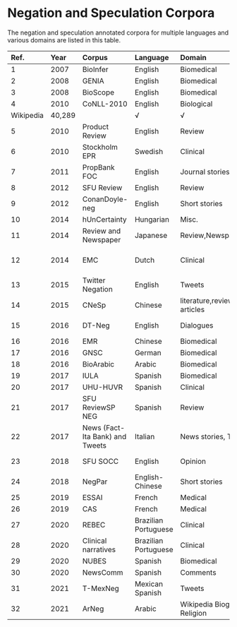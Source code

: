 # Negation and Speculation Corpora

The negation and speculation annotated corpora for multiple languages and various domains are listed in this table.

|Ref.|Year|Corpus|Language|Domain|Size |Neg. |Spec.|Scope|Event|Focus|Avail|
| :--- | :---| :--- | :---| :--- | :---| :--- | :---| :--- | :---| :--- | :--- |
|1|2007|BioInfer|English |Biomedical|1,100|√||√|||√|
|2|2008|GENIA|English|Biomedical|9,372|√|√||√||√|
|3|2008|BioScope|English|Biomedical|20,924|√|√|√|||√|
|4|2010|CoNLL-2010|English|Biological
Wikipedia|40,289||√|√|||√|
|5|2010|Product Review|English|Review|2,111|√||√||||
|6|2010|Stockholm EPR|Swedish|Clinical|6,740|√|√|||||
|7|2011|PropBank FOC|English|Journal stories |3,779|√||||√|√|
|8|2012|SFU Review|English|Review|17,263 |√|√|√|||√|
|9|2012|ConanDoyle-neg|English|Short stories|4,423|√||√|√||√|
|10|2014|hUnCertainty|Hungarian|Misc.|15,203||√|||||
| 11|2014|Review and Newspaper|Japanese|Review,Newspaper|2,147|√||||√|√|
|12|2014|EMC|Dutch|Clinical|12,888 medical terms|√|||√|||
|13|2015|Twitter Negation|English|Tweets|4,000 |√||√||||
|14|2015|CNeSp|Chinese|literature,reviews,financial articles|16,841|√|√|√|||√|
|15|2016|DT-Neg|English|Dialogues|27,785 responses|√||√||√|√|
|16|2016|EMR|Chinese|Biomedical|36,828|√||√||||
|17|2016|GNSC|German|Biomedical|2,234|√|√|√|√|||
|18|2016|BioArabic|Arabic|Biomedical|10,165|√|√|√||||
|19|2017|IULA|Spanish|Biomedical|3,194|√||√|||√|
|20|2017|UHU-HUVR|Spanish|Clinical|8,412|√||√|√|||
|21|2017|SFU ReviewSP NEG|Spanish|Review|9,455|√||√|√||√|
|22|2017|News (Fact-Ita Bank) and Tweets|Italian|News stories, Tweets|1,591|√||√|√|√||
|23|2018|SFU SOCC|English|Opinion|1,043 comments|√||√||√|√|
|24|2018|NegPar|English-Chinese|Short stories|5520 E 5005 C|√||√|√||√|
|25|2019|ESSAI|French|Medical|6,547|√|√|√||||
|26|2019|CAS|French|Medical|3,811|√|√|√||||
|27|2020|REBEC|Brazilian Portuguese|Clinical|3,228|√||√||√||
|28|2020|Clinical narratives|Brazilian Portuguese|Clinical|9,808|√||√||√||
|29|2020|NUBES|Spanish|Biomedical|29,682|√|√|√|√||√|
|30|2020|NewsComm|Spanish|Comments|4,980|√||√|√|√|√|
|31|2021|T-MexNeg|Mexican Spanish|Tweets|13,704|√||√|√||√|
|32|2021|ArNeg|Arabic|Wikipedia Biography Religion|6,000|√||√||||




